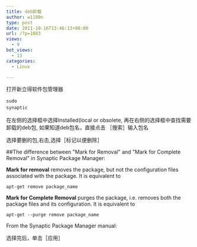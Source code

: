 ```yaml
---
title: deb卸载
author: w1100n
type: post
date: 2011-10-16T13:46:13+00:00
url: /?p=1083
views:
  - 9
bot_views:
  - 13
categories:
  - Linux

---
```

打开新立得软件包管理器

<span class="Apple-style-span" style="font-family: Consolas, Monaco, monospace; font-size: 12px; line-height: 18px; white-space: pre;">sudo synaptic

在左侧的选择框中选择Installed(local or obsolete, 再在右侧的选择框中查找需要卸载的deb包, 如果知道deb包名，直接点击 ［搜索］输入包名

选择要删的包,右击,选择［标记以便删除］

##The difference between "Mark for Removal" and "Mark for Complete Removal" in Synaptic Package Manager:


**Mark for removal** removes the package, but not the configuration files associated with the package. It is equivalent to

    apt-get remove package_name 

**Mark for Complete Removal** purges the package, i.e. removes both the package files and its configuration. It is equivalent to

    apt-get --purge remove package_name 

From the Synaptic Package Manager manual:

选择完后，单击［应用］